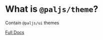 # What is `@paljs/theme`?

Contain `@paljs/ui` themes

[Full Docs](https://paljs.com/ui/getting-started)